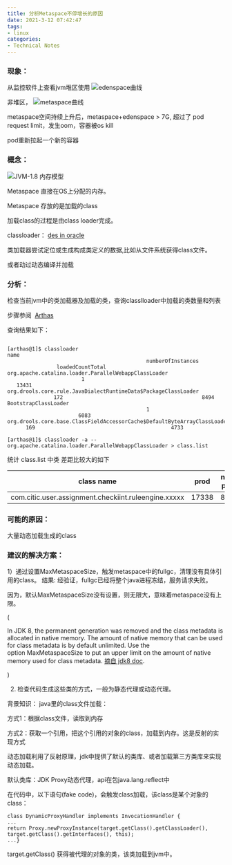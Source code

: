 ```yaml
---
title: 分析Metaspace不停增长的原因
date: 2021-3-12 07:42:47
tags:
- linux
categories:
- Technical Notes
---
```



### 现象：
从监控软件上查看jvm堆区使用
![edenspace曲线](
https://bjdzliu.oss-cn-beijing.aliyuncs.com/hexo_images/metaspace/edenspace.png)


非堆区，
![metaspace曲线](
https://bjdzliu.oss-cn-beijing.aliyuncs.com/hexo_images/metaspace/metaspace_usage.png)



metaspace空间持续上升后，metaspace+edenspace > 7G, 超过了 pod request limit，发生oom，容器被os kill

pod重新拉起一个新的容器



### 概念：
![JVM-1.8 内存模型](https://bjdzliu.oss-cn-beijing.aliyuncs.com/hexo_images/metaspace/jvm-pic.png)


Metaspace 直接在OS上分配的内存。

Metaspace 存放的是加载的class

加载class的过程是由class loader完成。

classloader：
[des in oracle](https://docs.oracle.com/javase/8/docs/api/java/lang/ClassLoader.html)

类加载器尝试定位或生成构成类定义的数据,比如从文件系统获得class文件。  

或者动过动态编译并加载


### 分析：
检查当前jvm中的类加载器及加载的类，查询classlloader中加载的类数量和列表

步骤参阅  [Arthas](http://arthas.gitee.io/)

查询结果如下：
```

[arthas@1]$ classloader
name                                                                                                               numberOfInstances                        loadedCountTotal
org.apache.catalina.loader.ParallelWebappClassLoader                                          1                                                 13431
org.drools.core.rule.JavaDialectRuntimeData$PackageClassLoader                       172                                             8494
BootstrapClassLoader                                                                                               1                                               6083
org.drools.core.base.ClassFieldAccessorCache$DefaultByteArrayClassLoader        169                                            4733
```



```
[arthas@1]$ classloader -a --org.apache.catalina.loader.ParallelWebappClassLoader > class.list

```

统计 class.list 中类 差距比较大的如下  

| class name      | prod | non-prod |
| ----------- | ----------- | ----------- |
| com.citic.user.assignment.checkiint.ruleengine.xxxxx      | 17338 | 8482 |



### 可能的原因：
大量动态加载生成的class



### 建议的解决方案：
1）通过设置MaxMetaspaceSize，触发metaspace中的fullgc，清理没有具体引用的class。
结果: 经验证，fullgc已经将整个java进程冻结，服务请求失败。

因为，默认MaxMetaspaceSize没有设置，则无限大，意味着metaspace没有上限。

(

In JDK 8, the permanent generation was removed and the class metadata is allocated in native memory. The amount of native memory that can be used for class metadata is by default unlimited. Use the option MaxMetaspaceSize to put an upper limit on the amount of native memory used for class metadata.
[摘自 jdk8 doc](https://docs.oracle.com/javase/8/docs/technotes/guides/vm/gctuning/considerations.html#:~:text=The%20default%20size%20of%20MetaspaceSize%20is%20platform-dependent%20and,%22Typical%20Heap%20Printout%22.%20Example%2011-1%20Typical%20Heap%20Printout).

)

2) 检查代码生成这些类的方式，一般为静态代理或动态代理。



背景知识：
java里的class文件加载：

方式1：根据class文件，读取到内存

方式2：获取一个引用，把这个引用的对象的class，加载到内存。这是反射的实现方式

动态加载利用了反射原理，jdk中提供了默认的类库、或者加载第三方类库来实现动态加载。

默认类库：JDK Proxy动态代理，api在包java.lang.reflect中

在代码中，以下语句(fake code)，会触发class加载，该class是某个对象的class：
```
class DynamicProxyHandler implements InvocationHandler {
...
return Proxy.newProxyInstance(target.getClass().getClassLoader(), target.getClass().getInterfaces(), this);
...}
```
target.getClass() 获得被代理的对象的类，该类加载到jvm中。

